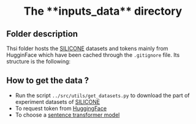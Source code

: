 <h1 align="center">
    The **inputs_data** directory
    </br>
</h1>


## Folder description

Thsi folder hosts the [SILICONE](https://huggingface.co/datasets/silicone) datasets and tokens mainly
from HugginFace which have been cached through the `.gitignore` file. Its structure is the following:


## How to get the data ? 

- Run the script `../src/utils/get_datasets.py` to download the part of experiment datasets of 
  [SILICONE](https://huggingface.co/datasets/silicone)
- To request token from [HuggingFace](https://huggingface.co/settings/tokens)
- To choose a [sentence transformer model](https://huggingface.co/sentence-transformers)
